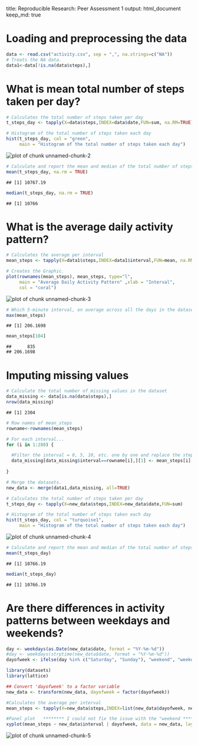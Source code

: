 title:   Reproducible Research: Peer Assessment 1
output: html_document
keep_md: true


# Loading and preprocessing the data

```r
data <- read.csv("activity.csv", sep = ",", na.strings=c("NA"))
# Treats the NA data.
data1<-data[!is.na(data$steps),]
```


# What is mean total number of steps taken per day?

```r
# Calculates the total number of steps taken per day
t_steps_day <- tapply(X=data$steps,INDEX=data$date,FUN=sum, na.RM=TRUE)

# Histogram of the total number of steps taken each day
hist(t_steps_day, col = "green", 
     main = "Histogram of the total number of steps taken each day")
```

![plot of chunk unnamed-chunk-2](figure/unnamed-chunk-2-1.png) 

```r
# Calculate and report the mean and median of the total number of steps taken per day
mean(t_steps_day, na.rm = TRUE)
```

```
## [1] 10767.19
```

```r
median(t_steps_day, na.rm = TRUE)
```

```
## [1] 10766
```


# What is the average daily activity pattern?

```r
# Calculates the average per interval 
mean_steps <- tapply(X=data1$steps,INDEX=data1$interval,FUN=mean, na.RM=TRUE)

# Creates the Graphic.
plot(rownames(mean_steps), mean_steps, type="l", 
     main = "Average Daily Activity Pattern" ,xlab = "Interval",  
     col = "coral")
```

![plot of chunk unnamed-chunk-3](figure/unnamed-chunk-3-1.png) 

```r
# Which 5-minute interval, on average across all the days in the dataset, contains the maximum number of steps?
max(mean_steps)
```

```
## [1] 206.1698
```

```r
mean_steps[104]
```

```
##      835 
## 206.1698
```

# Imputing missing values

```r
# Calculate the total number of missing values in the dataset
data_missing <- data[is.na(data$steps),]
nrow(data_missing)
```

```
## [1] 2304
```

```r
# Row names of mean_steps
rowname<-rownames(mean_steps)

# For each interval...
for (i in 1:288) {

  #Filter the interval = 0, 5, 10, etc. one by one and replace the steps to the respectively mean value.
  data_missing[data_missing$interval==rowname[i],][1] <- mean_steps[i] 
    
}

# Merge the datasets.
new_data <- merge(data1,data_missing, all=TRUE)

# Calculates the total number of steps taken per day
t_steps_day <- tapply(X=new_data$steps,INDEX=new_data$date,FUN=sum)

# Histogram of the total number of steps taken each day
hist(t_steps_day, col = "turquoise1", 
     main = "Histogram of the total number of steps taken each day")
```

![plot of chunk unnamed-chunk-4](figure/unnamed-chunk-4-1.png) 

```r
# Calculate and report the mean and median of the total number of steps taken per day
mean(t_steps_day)
```

```
## [1] 10766.19
```

```r
median(t_steps_day)
```

```
## [1] 10766.19
```

# Are there differences in activity patterns between weekdays and weekends?

```r
day <- weekdays(as.Date(new_data$date, format = "%Y-%m-%d"))
#day <- weekdays(strptime(new_data$date, format = "%Y-%m-%d"))
dayofweek <- ifelse(day %in% c("Saturday", "Sunday"), "weekend", "weekday")

library(datasets)
library(lattice)

## Convert 'dayofweek' to a factor variable
new_data <- transform(new_data, dayofweek = factor(dayofweek))

#Calculates the average per interval 
mean_steps <- tapply(X=new_data$steps,INDEX=list(new_data$dayofweek, new_data$interval),FUN=mean)

#Panel plot   ******** I could not fix the issue with the "weekend *********
xyplot(mean_steps ~ new_data$interval | dayofweek, data = new_data, layout = c(1, 2), xlab = "Interval", type = "l")
```

![plot of chunk unnamed-chunk-5](figure/unnamed-chunk-5-1.png) 



